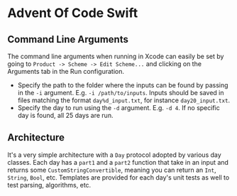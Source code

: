 # Advent Of Code Swift

## Command Line Arguments

The command line arguments when running in Xcode can easily be set by going to `Product -> Scheme -> Edit Scheme...` and clicking on the Arguments tab in the Run configuration.

- Specify the path to the folder where the inputs can be found by passing in the `-i` argument. E.g. `-i /path/to/inputs`. Inputs should be saved in files matching the format `day%d_input.txt`, for instance `day20_input.txt`.
- Specify the day to run using the `-d` argument. E.g. `-d 4`. If no specific day is found, all 25 days are run.

## Architecture

It's a very simple architecture with a `Day` protocol adopted by various day classes. Each day has a `part1` and a `part2` function that take in an input and returns some `CustomStringConvertible`, meaning you can return an `Int`, `String`, `Bool`, etc. Templates are provided for each day's unit tests as well to test parsing, algorithms, etc.

